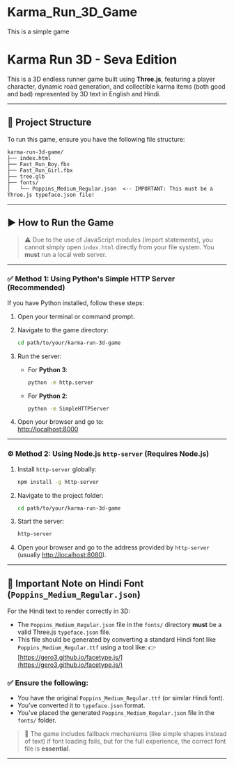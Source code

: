 # Karma_Run_3D_Game
This is a simple game
# Karma Run 3D - Seva Edition

This is a 3D endless runner game built using **Three.js**, featuring a player character, dynamic road generation, and collectible karma items (both good and bad) represented by 3D text in English and Hindi.

---

## 📂 Project Structure

To run this game, ensure you have the following file structure:

```
karma-run-3d-game/
├── index.html
├── Fast_Run_Boy.fbx
├── Fast_Run_Girl.fbx
├── tree.glb
├── fonts/
│   └── Poppins_Medium_Regular.json  <-- IMPORTANT: This must be a Three.js typeface.json file!
```

---

## ▶️ How to Run the Game

> ⚠️ Due to the use of JavaScript modules (import statements), you cannot simply open `index.html` directly from your file system. You **must** run a local web server.

---

### ✅ Method 1: Using Python's Simple HTTP Server (**Recommended**)

If you have Python installed, follow these steps:

1. Open your terminal or command prompt.

2. Navigate to the game directory:

   ```bash
   cd path/to/your/karma-run-3d-game
   ```

3. Run the server:

   - For **Python 3**:

     ```bash
     python -m http.server
     ```

   - For **Python 2**:

     ```bash
     python -m SimpleHTTPServer
     ```

4. Open your browser and go to:\
   [http://localhost:8000](http://localhost:8000)

---

### ⚙️ Method 2: Using Node.js `http-server` (Requires Node.js)

1. Install `http-server` globally:

   ```bash
   npm install -g http-server
   ```

2. Navigate to the project folder:

   ```bash
   cd path/to/your/karma-run-3d-game
   ```

3. Start the server:

   ```bash
   http-server
   ```

4. Open your browser and go to the address provided by `http-server` (usually [http://localhost:8080](http://localhost:8080)).

---

## 📝 Important Note on Hindi Font (`Poppins_Medium_Regular.json`)

For the Hindi text to render correctly in 3D:

- The `Poppins_Medium_Regular.json` file in the `fonts/` directory **must** be a valid Three.js `typeface.json` file.
- This file should be generated by converting a standard Hindi font like `Poppins_Medium_Regular.ttf` using a tool like: 👉 [https://gero3.github.io/facetype.js/](https://gero3.github.io/facetype.js/)

### ✅ Ensure the following:

- You have the original `Poppins_Medium_Regular.ttf` (or similar Hindi font).
- You’ve converted it to `typeface.json` format.
- You've placed the generated `Poppins_Medium_Regular.json` file in the `fonts/` folder.

> 🔀 The game includes fallback mechanisms (like simple shapes instead of text) if font loading fails, but for the full experience, the correct font file is **essential**.

---

